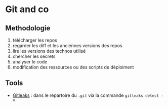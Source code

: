 # Git and co

## Methodologie

1. télécharger les repos
2. regarder les diff et les anciennes versions des repos
3. lire les versions des technos utilisé
4. chercher les secrets
5. analyser le code
6. modification des ressources ou des scripts de déploiment

## Tools

* [Gitleaks](https://github.com/gitleaks/gitleaks) : dans le repartoire du `.git` via la commande `gitleaks detect -v`

